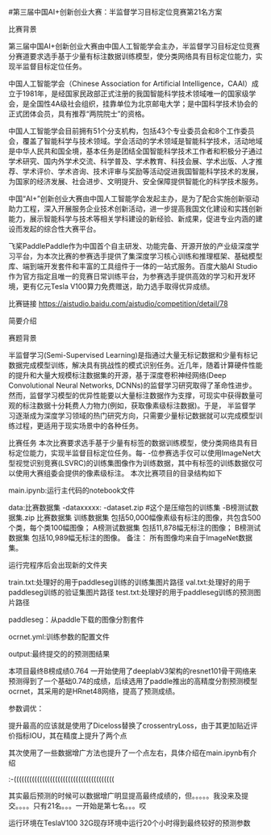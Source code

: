 #第三届中国AI+创新创业大赛：半监督学习目标定位竞赛第21名方案

比赛背景

第三届中国AI+创新创业大赛由中国人工智能学会主办，半监督学习目标定位竞赛分赛道要求选手基于少量有标注数据训练模型，使分类网络具有目标定位能力，实现半监督目标定位任务。

中国人工智能学会（Chinese Association for Artificial Intelligence，CAAI）成立于1981年，是经国家民政部正式注册的我国智能科学技术领域唯一的国家级学会，是全国性4A级社会组织，挂靠单位为北京邮电大学；是中国科学技术协会的正式团体会员，具有推荐“两院院士”的资格。

中国人工智能学会目前拥有51个分支机构，包括43个专业委员会和8个工作委员会，覆盖了智能科学与技术领域。学会活动的学术领域是智能科学技术，活动地域是中华人民共和国全境，基本任务是团结全国智能科学技术工作者和积极分子通过学术研究、国内外学术交流、科学普及、学术教育、科技会展、学术出版、人才推荐、学术评价、学术咨询、技术评审与奖励等活动促进我国智能科学技术的发展，为国家的经济发展、社会进步、文明提升、安全保障提供智能化的科学技术服务。

中国“AI+”创新创业大赛由中国人工智能学会发起主办，是为了配合实施创新驱动助力工程，深入开展服务企业技术创新活动，进一步提高我国文化建设和实践创新能力，展示智能科学与技术等相关学科建设的新经验、新成果，促进专业内涵的建设而发起的综合性大赛平台。

飞桨PaddlePaddle作为中国首个自主研发、功能完备、开源开放的产业级深度学习平台，为本次比赛的参赛选手提供了集深度学习核心训练和推理框架、基础模型库、端到端开发套件和丰富的工具组件于一体的一站式服务。百度大脑AI Studio作为官方指定且唯一的竞赛日常训练平台，为参赛选手提供高效的学习和开发环境，更有亿元Tesla V100算力免费赠送，助力选手取得优异成绩。

比赛链接
https://aistudio.baidu.com/aistudio/competition/detail/78

简要介绍

赛题背景

半监督学习(Semi-Supervised Learning)是指通过大量无标记数据和少量有标记数据完成模型训练，解决具有挑战性的模式识别任务。近几年，随着计算硬件性能的提升和大量大规模标注数据集的开源，基于深度卷积神经网络(Deep Convolutional Neural Networks, DCNNs)的监督学习研究取得了革命性进步。然而，监督学习模型的优异性能要以大量标注数据作为支撑，可现实中获得数量可观的标注数据十分耗费人力物力(例如，获取像素级标注数据)。于是， 半监督学习逐渐成为深度学习领域的热门研究方向，只需要少量标记数据就可以完成模型训练过程，更适用于现实场景中的各种任务。

比赛任务
本次比赛要求选手基于少量有标签的数据训练模型，使分类网络具有目标定位能力，实现半监督目标定位任务。每- -位参赛选手仅可以使用ImageNet大型视觉识别竞赛(LSVRC)的训练集图像作为训练数据，其中有标签的训练数据仅可以使用大赛组委会提供的像素级标注。
本次比赛项目的目录结构如下

main.ipynb:运行主代码的notebook文件

data:比赛数据集
    -dataxxxxx:
          -dataset.zip #这个是压缩包的训练集
         -B榜测试数据集.zip
    比赛数据集
    训练数据集 包括50,000幅像素级有标注的图像，共包含500个类，每个类100幅图像；
    A榜测试数据集 包括11,878幅无标注的图像；
    B榜测试数据集 包括10,989幅无标注的图像。
    备注： 所有图像均来自于ImageNet数据集。

运行完程序后会出现新的文件夹

train.txt:处理好的用于paddleseg训练的训练集图片路径
val.txt:处理好的用于paddleseg训练的验证集图片路径
test.txt:处理好的用于paddleseg训练的预测图片路径

paddleseg：从paddle下载的图像分割套件

ocrnet.yml:训练参数的配置文件

output:最终提交的的预测图结果

本项目最终B榜成绩0.764
一开始使用了deeplabV3架构的resnet101骨干网络来预测得到了一个基础0.74的成绩，后续选用了paddle推出的高精度分割预测模型ocrnet，其采用的是HRnet48网络，提高了预测成绩。

参数调优：

提升最高的应该就是使用了Diceloss替换了crossentryLoss，由于其更加贴近评价指标IOU，其在精度上提升了两个点

其次使用了一些数据增广方法也提升了一个点左右，具体介绍在main.ipynb有介绍

:-(((((((((((((((((((((((((((((((((((((((

其实最后预测的时候可以数据增广明显提高最终成绩的，但。。。。。我没来及提交。。。。只有21名。。。一开始是第七名。。。哎

运行环境在TeslaV100 32G现存环境中运行20个小时得到最终较好的预测参数

